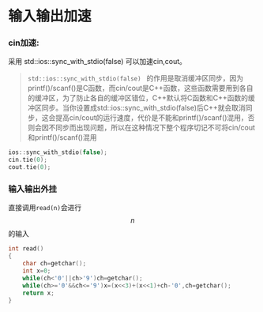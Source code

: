 # 输入输出加速

### cin加速:

采用 std::ios::sync_with_stdio(false) 可以加速cin,cout。

>   `std::ios::sync_with_stdio(false) ` 的作用是取消缓冲区同步，因为printf()/scanf()是C函数，而cin/cout是C++函数，这些函数需要用到各自的缓冲区，为了防止各自的缓冲区错位，C++默认将C函数和C++函数的缓冲区同步。当你设置成std::ios::sync_with_stdio(false)后C++就会取消同步，这会提高cin/cout的运行速度，代价是不能和printf()/scanf()混用，否则会因不同步而出现问题，所以在这种情况下整个程序切记不可将cin/cout和printf()/scanf()混用

```cpp
ios::sync_with_stdio(false);
cin.tie(0);
cout.tie(0);
```

### 输入输出外挂

直接调用`read(n)`会进行$$n$$的输入

```cpp
int read()
{
    char ch=getchar();
    int x=0;
    while(ch<'0'||ch>'9')ch=getchar();
    while(ch>='0'&&ch<='9')x=(x<<3)+(x<<1)+ch-'0',ch=getchar();
    return x;
}
```

